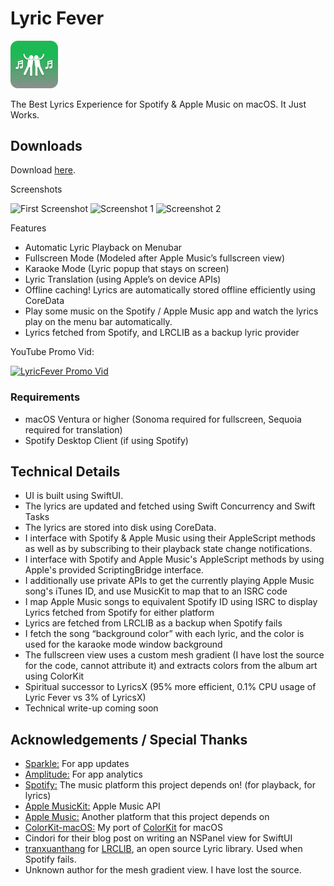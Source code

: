 # Lyric Fever

<img src="logo.png" alt="Logo" width="15%">

The Best Lyrics Experience for Spotify & Apple Music on macOS. It Just Works.

## Downloads
Download [here](https://github.com/aviwad/LyricFever/releases/download/v2.0/Lyric.Fever.2.0.dmg).

Screenshots

<img src="superShy.gif" alt="First Screenshot" width="50%">
<img src="https://github.com/user-attachments/assets/e3c2c5f1-3d2b-4f7c-9893-d4613340943e" alt="Screenshot 1" width="50%">
<img src="https://github.com/user-attachments/assets/8d63d03e-6961-4675-b07a-e29697379c4b" alt="Screenshot 2" width="50%">


Features
- Automatic Lyric Playback on Menubar
- Fullscreen Mode (Modeled after Apple Music’s fullscreen view)
- Karaoke Mode (Lyric popup that stays on screen)
- Lyric Translation (using Apple’s on device APIs)
- Offline caching! Lyrics are automatically stored offline efficiently using CoreData
- Play some music on the Spotify / Apple Music app and watch the lyrics play on the menu bar automatically.
- Lyrics fetched from Spotify, and LRCLIB as a backup lyric provider

YouTube Promo Vid:

[![LyricFever Promo Vid](https://img.youtube.com/vi/Bxc7d-O9-rM/0.jpg)](https://www.youtube.com/watch?v=Bxc7d-O9-rM)

### Requirements

- macOS Ventura or higher (Sonoma required for fullscreen, Sequoia required for translation)
- Spotify Desktop Client (if using Spotify)

## Technical Details

- UI is built using SwiftUI.
- The lyrics are updated and fetched using Swift Concurrency and Swift Tasks
- The lyrics are stored into disk using CoreData. 
- I interface with Spotify & Apple Music using their AppleScript methods as well as by subscribing to their playback state change notifications.
- I interface with Spotify and Apple Music's AppleScript methods by using Apple's provided ScriptingBridge interface.
- I additionally use private APIs to get the currently playing Apple Music song's iTunes ID, and use MusicKit to map that to an ISRC code
- I map Apple Music songs to equivalent Spotify ID using ISRC to display Lyrics fetched from Spotify for either platform
- Lyrics are fetched from LRCLIB as a backup when Spotify fails
- I fetch the song “background color” with each lyric, and the color is used for the karaoke mode window background 
- The fullscreen view uses a custom mesh gradient (I have lost the source for the code, cannot attribute it) and extracts colors from the album art using ColorKit
- Spiritual successor to LyricsX (95% more efficient, 0.1% CPU usage of Lyric Fever vs 3% of LyricsX)
- Technical write-up coming soon


## Acknowledgements / Special Thanks

- [Sparkle:](https://github.com/sparkle-project/Sparkle) For app updates
- [Amplitude:](https://amplitude.com) For app analytics
- [Spotify:](https://spotify.com) The music platform this project depends on! (for playback, for lyrics)
- [Apple MusicKit:](https://developer.apple.com/musickit/) Apple Music API
- [Apple Music:](https://music.apple.com/us/browse) Another platform that this project depends on
- [ColorKit-macOS:](https://github.com/aviwad/ColorKit-macOS) My port of [ColorKit](https://github.com/Boris-Em/ColorKit) for macOS
- Cindori for their blog post on writing an NSPanel view for SwiftUI
- [tranxuanthang](https://github.com/tranxuanthang) for [LRCLIB](https://lrclib.net), an open source Lyric library. Used when Spotify fails.
- Unknown author for the mesh gradient view. I have lost the source.
